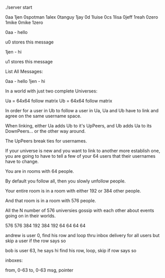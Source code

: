 ./server start 


0aa                         1jen
0spotman                    1alex
0tanguy                     1jay
0d                          1luise
0cs                         1lisa
0jeff                       1reah
0zero                       1mike
0mike                       1zero

0aa - hello

u0 stores this message

1jen - hi

u1 stores this message

List All Messages:

0aa - hello
1jen - hi









In a world with just two complete Universes:

Ua = 64x64 follow matrix
Ub = 64x64 follow matrix

In order for a user in Ub to follow a user in Ua, Ua and Ub have to
link and agree on the same username space.

When linking, either Ua adds Ub to it's UpPeers, and Ub adds Ua to its DownPeers...
or the other way around.

The UpPeers break ties for usernames.

If your universe is new and you want to link to another more establish one, you
are going to have to tell a few of your 64 users that their usernames have to change.





You are in rooms with 64 people.

By default you follow all, then you slowly unfollow people.

Your entire room is in a room with either 192 or 384 other people.

And that room is in a room with 576 people.

All the N number of 576 universies gossip with each other about
events going on in their worlds.


  576              576
384 192          384 192
 64  64           64  64


andrew is user 0, find his row and loop thru inbox delivery for
all users but skip a user if the row says so

bob is user 63, he says hi
find his row, loop, skip if row says so

inboxes:

from, 0-63
to, 0-63
msg, pointer

